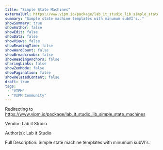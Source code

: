 ```yaml
---
title: "Simple State Machines"
externalUrl: https://www.vipm.io/package/lab_it_studio_lib_simple_state_machines
summary: "Simple state machine templates with minumum subVI's.."
showSummary: true
showAuthor: false
showEdit: false
showData: false
showViews: false
showReadingTime: false
showWordCount: false
showBreadcrumbs: false
showHeadingAnchors: false
sharingLinks: false
showZenMode: false
showPagination: false
showRelatedContent: false
draft: true
tags:
 - "VIPM"
 - "VIPM Community"
---
```


Redirecting to https://www.vipm.io/package/lab_it_studio_lib_simple_state_machines

Vendor: Lab it Studio

Author(s): Lab it Studio
 
Full Description:
Simple state machine templates with minumum subVI's.